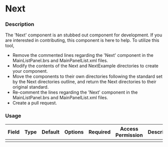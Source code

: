 # Next

### Description
The 'Next' component is an stubbed out component for development. If you are interested in
contributing, this component is here to help.
To utilize this tool,
 - Remove the commented lines regarding the 'Next' component in the MainListPanel.brs and
 MainPanelList.xml files.
 - Modify the contents of the Next and NextExample directories to create your component.
 - Move the components to their own directories following the standard set by the Next directories 
 outline, and return the Next directories to their original standard.
 - Re-comment the lines regarding the 'Next' component in the MainListPanel.brs and
 MainPanelList.xml files.
 - Create a pull request.

### Usage
| Field | Type | Default | Options | Required | Access Permission | Description |
| ----------- | ----------- | ----------- | ----------- | ----------- | ----------- | ----------- |
|  |  |  |  |  |  |  |